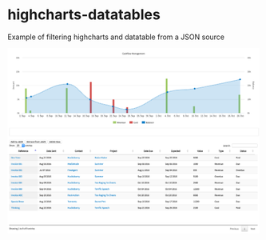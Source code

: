 highcharts-datatables
=====================

Example of filtering highcharts and datatable from a JSON source

![Screen](./images/screen_ChartTable.png)
